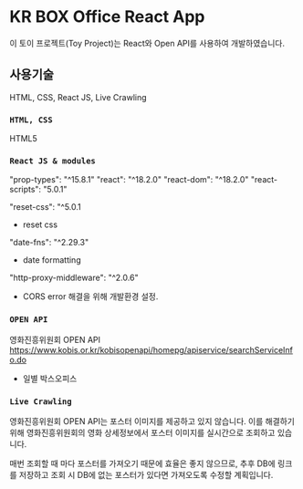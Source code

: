 # KR BOX Office React App

이 토이 프로젝트(Toy Project)는 React와 Open API를 사용하여 개발하였습니다.

## 사용기술
HTML, CSS, React JS, Live Crawling

### `HTML, CSS`
HTML5

### `React JS & modules`
"prop-types": "^15.8.1"
"react": "^18.2.0"
"react-dom": "^18.2.0"
"react-scripts": "5.0.1"

"reset-css": "^5.0.1
 - reset css
  
"date-fns": "^2.29.3"
 - date formatting

"http-proxy-middleware": "^2.0.6"
 - CORS error 해결을 위해 개발환경 설정.

### `OPEN API`
영화진흥위원회 OPEN API
https://www.kobis.or.kr/kobisopenapi/homepg/apiservice/searchServiceInfo.do
- 일별 박스오피스 

### `Live Crawling`
영화진흥위원회 OPEN API는 포스터 이미지를 제공하고 있지 않습니다.
이를 해결하기위해 영화진흥위원회의 영화 상세정보에서 포스터 이미지를 실시간으로 조회하고 있습니다.

매번 조회할 때 마다 포스터를 가져오기 때문에 효율은 좋지 않으므로, 추후 DB에 링크를 저장하고 조회 시 DB에 없는 포스터가 있다면 가져오도록 수정할 계획입니다.